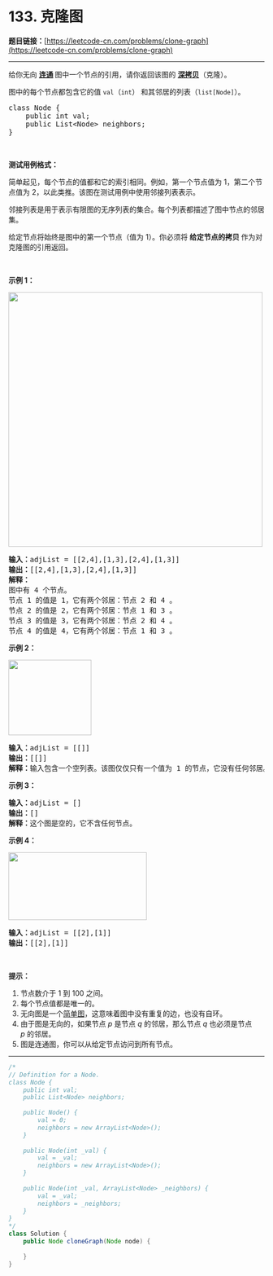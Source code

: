 # 133. 克隆图

**题目链接：**[https://leetcode-cn.com/problems/clone-graph](https://leetcode-cn.com/problems/clone-graph)

---

<div class="content__1Y2H">
 <div class="notranslate">
  <p>给你无向&nbsp;<strong><a href="https://baike.baidu.com/item/连通图/6460995?fr=aladdin">连通</a>&nbsp;</strong>图中一个节点的引用，请你返回该图的&nbsp;<a href="https://baike.baidu.com/item/深拷贝/22785317?fr=aladdin"><strong>深拷贝</strong></a>（克隆）。</p> 
  <p>图中的每个节点都包含它的值 <code>val</code>（<code>int</code>） 和其邻居的列表（<code>list[Node]</code>）。</p> 
  <pre class="language-text">class Node {
    public int val;
    public List&lt;Node&gt; neighbors;
}</pre> 
  <p>&nbsp;</p> 
  <p><strong>测试用例格式：</strong></p> 
  <p>简单起见，每个节点的值都和它的索引相同。例如，第一个节点值为 1，第二个节点值为 2，以此类推。该图在测试用例中使用邻接列表表示。</p> 
  <p>邻接列表是用于表示有限图的无序列表的集合。每个列表都描述了图中节点的邻居集。</p> 
  <p>给定节点将始终是图中的第一个节点（值为 1）。你必须将&nbsp;<strong>给定节点的拷贝&nbsp;</strong>作为对克隆图的引用返回。</p> 
  <p>&nbsp;</p> 
  <p><strong>示例 1：</strong></p> 
  <p><img style="height: 500px; width: 500px;" src="https://assets.leetcode-cn.com/aliyun-lc-upload/uploads/2020/02/01/133_clone_graph_question.png" alt=""></p> 
  <pre class="language-text"><strong>输入：</strong>adjList = [[2,4],[1,3],[2,4],[1,3]]
<strong>输出：</strong>[[2,4],[1,3],[2,4],[1,3]]
<strong>解释：
</strong>图中有 4 个节点。
节点 1 的值是 1，它有两个邻居：节点 2 和 4 。
节点 2 的值是 2，它有两个邻居：节点 1 和 3 。
节点 3 的值是 3，它有两个邻居：节点 2 和 4 。
节点 4 的值是 4，它有两个邻居：节点 1 和 3 。
</pre> 
  <p><strong>示例 2：</strong></p> 
  <p><img style="height: 148px; width: 163px;" src="https://assets.leetcode-cn.com/aliyun-lc-upload/uploads/2020/02/01/graph.png" alt=""></p> 
  <pre class="language-text"><strong>输入：</strong>adjList = [[]]
<strong>输出：</strong>[[]]
<strong>解释：</strong>输入包含一个空列表。该图仅仅只有一个值为 1 的节点，它没有任何邻居。
</pre> 
  <p><strong>示例 3：</strong></p> 
  <pre class="language-text"><strong>输入：</strong>adjList = []
<strong>输出：</strong>[]
<strong>解释：</strong>这个图是空的，它不含任何节点。
</pre> 
  <p><strong>示例 4：</strong></p> 
  <p><img style="height: 133px; width: 272px;" src="https://assets.leetcode-cn.com/aliyun-lc-upload/uploads/2020/02/01/graph-1.png" alt=""></p> 
  <pre class="language-text"><strong>输入：</strong>adjList = [[2],[1]]
<strong>输出：</strong>[[2],[1]]</pre> 
  <p>&nbsp;</p> 
  <p><strong>提示：</strong></p> 
  <ol> 
   <li>节点数介于 1 到 100 之间。</li> 
   <li>每个节点值都是唯一的。</li> 
   <li>无向图是一个<a href="https://baike.baidu.com/item/简单图/1680528?fr=aladdin">简单图</a>，这意味着图中没有重复的边，也没有自环。</li> 
   <li>由于图是无向的，如果节点 <em>p</em> 是节点 <em>q</em> 的邻居，那么节点 <em>q</em> 也必须是节点 <em>p</em>&nbsp;的邻居。</li> 
   <li>图是连通图，你可以从给定节点访问到所有节点。</li> 
  </ol> 
 </div>
</div>

---

```java
/*
// Definition for a Node.
class Node {
    public int val;
    public List<Node> neighbors;
    
    public Node() {
        val = 0;
        neighbors = new ArrayList<Node>();
    }
    
    public Node(int _val) {
        val = _val;
        neighbors = new ArrayList<Node>();
    }
    
    public Node(int _val, ArrayList<Node> _neighbors) {
        val = _val;
        neighbors = _neighbors;
    }
}
*/
class Solution {
    public Node cloneGraph(Node node) {
        
    }
}
```